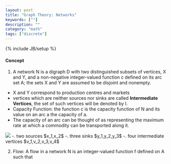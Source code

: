 ```yaml
---
layout: post
title: "Graph Theory: Networks"
keywords: [""]
description: ""
category: "math"
tags: ["discrete"]
---
```

{% include JB/setup %}

#### Concept
1. A network N is a digraph D with two distinguished subsets of vertices, X and
   Y, and a non-negative integer-valued function c defined on its arc set A; the
   sets X and Y are assumed to be disjoint and nonempty.
- X and Y correspond to production centres and markets   
- vertices which are neither sources nor sinks are called **Intermediate
  Vertices**, the set of such vertices will be denoted by I.
- Capacity Function: the function c is the capacity function of N and its value
  on an arc a the capacity of a.
- The capacity of an arc can be thought of as representing the maximum rate at
  which a commodity can be transported along it.


<img src="{{IMAGE_PATH}}/math-discrete-graph-theory-networks.png" />
-. two sources $x_1,x_2$
-. three sinks $y_1,y_2,y_3$
-. four intermediate vertices $v_1,v_2,v_3,v_4$

2. Flow: A flow in a network N is an integer-valued function f defined on A such
   that 



